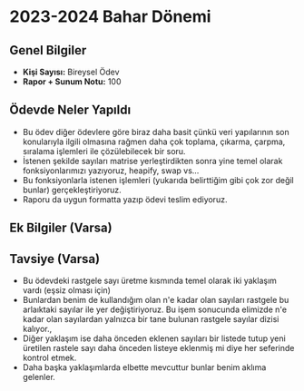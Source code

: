# 2023-2024 Bahar Dönemi

## Genel Bilgiler
* **Kişi Sayısı:** Bireysel Ödev
* **Rapor + Sunum Notu:** 100

## Ödevde Neler Yapıldı
* Bu ödev diğer ödevlere göre biraz daha basit çünkü veri yapılarının son konularıyla ilgili olmasına rağmen daha çok toplama, çıkarma, çarpma, sıralama işlemleri ile çözülebilecek bir soru.
* İstenen şekilde sayıları matrise yerleştirdikten sonra yine temel olarak fonksiyonlarımızı yazıyoruz, heapify, swap vs...
* Bu fonksiyonlarla istenen işlemleri (yukarıda belirttiğim gibi çok zor değil bunlar) gerçekleştiriyoruz.
* Raporu da uygun formatta yazıp ödevi teslim ediyoruz.

## Ek Bilgiler (Varsa)


## Tavsiye (Varsa)
* Bu ödevdeki rastgele sayı üretme kısmında temel olarak iki yaklaşım vardı (eşsiz olması için)
* Bunlardan benim de kullandığım olan n'e kadar olan sayıları rastgele bu arlaıktaki sayılar ile yer değiştiriyoruz. Bu işem sonucunda elimizde n'e kadar olan sayılardan yalnızca bir tane bulunan rastgele sayılar dizisi kalıyor.,
* Diğer yaklaşım ise daha önceden eklenen sayıları bir listede tutup yeni üretilen rastele sayı daha önceden listeye eklenmiş mi diye her seferinde kontrol etmek.
* Daha başka yaklaşımlarda elbette mevcuttur bunlar benim aklıma gelenler.
